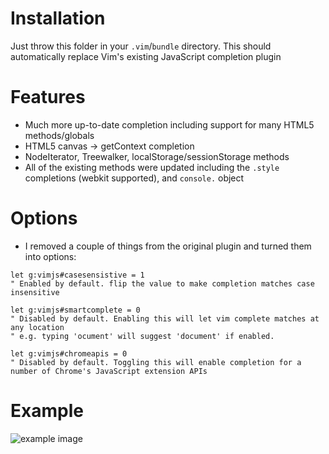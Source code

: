 Installation
============

Just throw this folder in your `.vim`/`bundle` directory. This should automatically replace Vim's existing JavaScript completion plugin

Features
========

 * Much more up-to-date completion including support for many HTML5 methods/globals
 * HTML5 canvas -> getContext completion
 * NodeIterator, Treewalker, localStorage/sessionStorage methods
 * All of the existing methods were updated including the `.style` completions (webkit supported), and `console.` object

Options
=======

 * I removed a couple of things from the original plugin and turned them into options:

```viml
let g:vimjs#casesensistive = 1
" Enabled by default. flip the value to make completion matches case insensitive

let g:vimjs#smartcomplete = 0
" Disabled by default. Enabling this will let vim complete matches at any location
" e.g. typing 'ocument' will suggest 'document' if enabled.

let g:vimjs#chromeapis = 0
" Disabled by default. Toggling this will enable completion for a number of Chrome's JavaScript extension APIs
```

Example
=======

![example image](https://raw.githubusercontent.com/1995eaton/vim-better-javascript-syntax/master/example.png)
